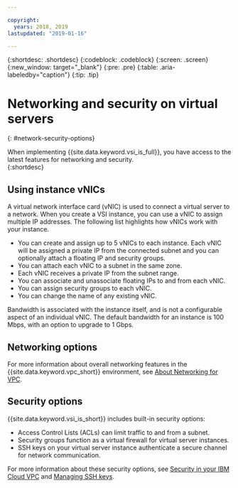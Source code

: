 ```yaml
---

copyright:
  years: 2018, 2019
lastupdated: "2019-01-16"

---
```


{:shortdesc: .shortdesc}
{:codeblock: .codeblock}
{:screen: .screen}
{:new_window: target="_blank"}
{:pre: .pre}
{:table: .aria-labeledby="caption"}
{:tip: .tip}

# Networking and security on virtual servers
{: #network-security-options}

When implementing {{site.data.keyword.vsi_is_full}}, you have access to the latest features for networking and security.  
{:shortdesc}

## Using instance vNICs
A virtual network interface card (vNIC) is used to connect a virtual server to a network. When you create a VSI instance, you can use a vNIC to assign multiple IP addresses. The following list highlights how vNICs work with your instance.

* You can create and assign up to 5 vNICs to each instance. Each vNIC will be assigned a private IP from the connected subnet and you can optionally attach a floating IP and security groups.
* You can attach each vNIC to a subnet in the same zone.
* Each vNIC receives a private IP from the subnet range.
* You can associate and unassociate floating IPs to and from each vNIC.
* You can assign security groups to each vNIC.
* You can change the name of any existing vNIC.

Bandwidth is associated with the instance itself, and is not a configurable aspect of an individual vNIC. The default bandwidth for an instance is 100 Mbps, with an option to upgrade to 1 Gbps.

## Networking options

For more information about overall networking features in the {{site.data.keyword.vpc_short}} environment, see [About Networking for VPC](/docs/infrastructure/vpc-network/about-network.html).

## Security options

{{site.data.keyword.vsi_is_short}} includes built-in security options:
* Access Control Lists (ACLs) can limit traffic to and from a subnet.
* Security groups function as a virtual firewall for virtual server instances.
* SSH keys on your virtual server instance authenticate a secure channel for network communication.

For more information about these security options, see [Security in your IBM Cloud VPC](/docs/infrastructure/vpc-network/vpc-security.html) and [Managing SSH keys](/docs/vsi/vsi_is_ssh_keys.html).
